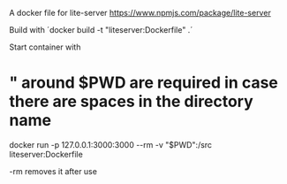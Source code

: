 A docker file for lite-server
https://www.npmjs.com/package/lite-server

Build with
´docker build -t "liteserver:Dockerfile" .´

Start container with 

# " around $PWD are required in case there are spaces in the directory name
docker run -p 127.0.0.1:3000:3000 --rm -v "$PWD":/src liteserver:Dockerfile

-rm removes it after use


